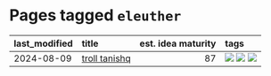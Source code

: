 # Pages tagged `eleuther`

|last_modified|title|est. idea maturity|tags
|:---|:---|---:|:---|
|2024-08-09|[troll tanishq](../troll_tanishq.md)|87|[![](https://img.shields.io/badge/tag-completed-98b52b)](../tags/completed.md) [![](https://img.shields.io/badge/tag-eleuther-7fe3bd)](../tags/eleuther.md) [![](https://img.shields.io/badge/tag-trash-1dc0d1)](../tags/trash.md)|